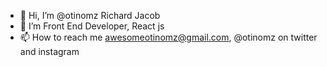 - 👋 Hi, I’m @otinomz Richard Jacob
- 👀 I’m Front End Developer, React js
- 📫 How to reach me awesomeotinomz@gmail.com, @otinomz on twitter and instagram

<!---
otinomz/otinomz is a ✨ special ✨ repository because its `README.md` (this file) appears on your GitHub profile.
You can click the Preview link to take a look at your changes.
--->
